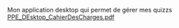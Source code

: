 Mon application desktop qui permet de gérer mes quizzs
[PPE_DEsktop_CahierDesCharges.pdf](https://github.com/user-attachments/files/19502077/PPE_DEsktop_CahierDesCharges.pdf)
